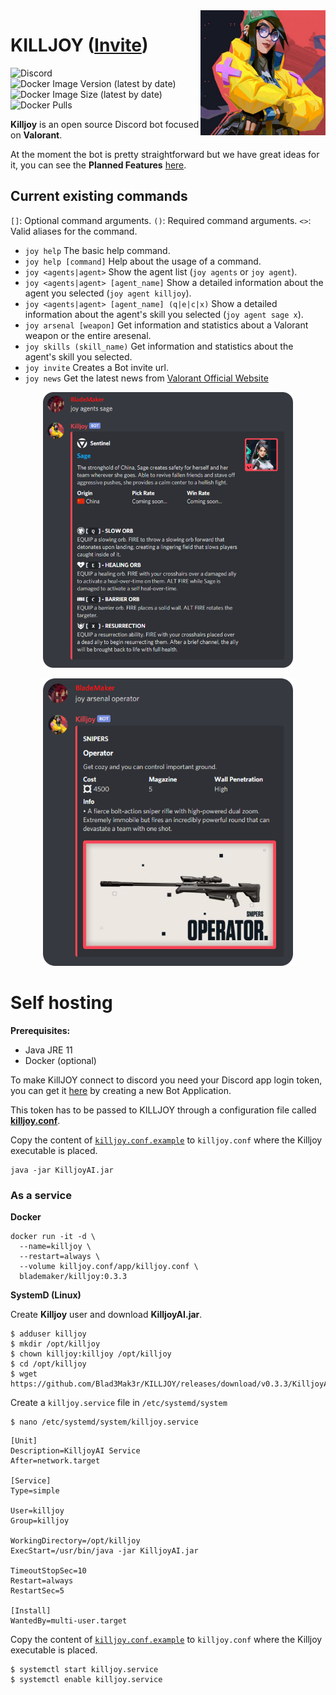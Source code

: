 <img align="right" src="/assets/img/avatar.jpg" height="200" width="200">

# KILLJOY ([Invite][invitation])
![Discord](https://img.shields.io/discord/425661010662260736?logo=discord)
![Docker Image Version (latest by date)](https://img.shields.io/docker/v/blademaker/killjoy?logo=docker&sort=date)
![Docker Image Size (latest by date)](https://img.shields.io/docker/image-size/blademaker/killjoy?logo=docker&sort=date)
![Docker Pulls](https://img.shields.io/docker/pulls/blademaker/killjoy?logo=docker)
 
**Killjoy** is an open source Discord bot focused on **Valorant**.

At the moment the bot is pretty straightforward but we have great ideas for it, you can see the **Planned Features** [here](https://github.com/Blad3Mak3r/KILLJOY/projects/1).


## Current existing commands
``[]``: Optional command arguments.
``()``: Required command arguments.
``<>``: Valid aliases for the command.

- ``joy help`` The basic help command.
- ``joy help [command]`` Help about the usage of a command.
- ``joy <agents|agent>`` Show the agent list (``joy agents`` or ``joy agent``).
- ``joy <agents|agent> [agent_name]`` Show a detailed information about the agent you selected (``joy agent killjoy``).
- ``joy <agents|agent> [agent_name] (q|e|c|x)`` Show a detailed information about the agent's skill you selected (``joy agent sage x``).
- ``joy arsenal [weapon]`` Get information and statistics about a Valorant weapon or the entire aresenal.
- ``joy skills (skill_name)`` Get information and statistics about the agent's skill you selected.
- ``joy invite`` Creates a Bot invite url.
- ``joy news`` Get the latest news from [Valorant Official Website](https://playvalorant.com)

<p align="center">
 <img src="/Branding/examples/commands_agents.png" width="400px">
</p>

<p align="center">
 <img src="/Branding/examples/commands_arsenal.png" width="400px">
</p>

# Self hosting

**Prerequisites:**
- Java JRE 11
- Docker (optional)

To make KillJOY connect to discord you need your Discord app login token, you can get it [here][devs_application] by creating a new Bot Application.

This token has to be passed to KILLJOY through a configuration file called [**killjoy.conf**](/killjoy.conf.example).

Copy the content of [``killjoy.conf.example``](killjoy.conf.example) to ``killjoy.conf`` where the Killjoy executable is placed.
```shell
java -jar KilljoyAI.jar
```

### As a service

**Docker**
```shell
docker run -it -d \
  --name=killjoy \
  --restart=always \
  --volume killjoy.conf/app/killjoy.conf \
  blademaker/killjoy:0.3.3
```

**SystemD (Linux)**

Create **Killjoy** user and download **KilljoyAI.jar**.
```shell
$ adduser killjoy
$ mkdir /opt/killjoy
$ chown killjoy:killjoy /opt/killjoy
$ cd /opt/killjoy
$ wget https://github.com/Blad3Mak3r/KILLJOY/releases/download/v0.3.3/KilljoyAI.jar
```

Create a ``killjoy.service`` file in ``/etc/systemd/system``
```shell
$ nano /etc/systemd/system/killjoy.service
```
```shell
[Unit]
Description=KilljoyAI Service
After=network.target

[Service]
Type=simple

User=killjoy
Group=killjoy

WorkingDirectory=/opt/killjoy
ExecStart=/usr/bin/java -jar KilljoyAI.jar

TimeoutStopSec=10
Restart=always
RestartSec=5

[Install]
WantedBy=multi-user.target
```

Copy the content of [``killjoy.conf.example``](killjoy.conf.example) to ``killjoy.conf`` where the Killjoy executable is placed.

```shell
$ systemctl start killjoy.service
$ systemctl enable killjoy.service
```

[devs_application]: https://discord.com/developers/applications
[invitation]: https://discord.com/api/oauth2/authorize?client_id=706887214088323092&permissions=321600&scope=bot%20applications.commands%20applications.commands.update
